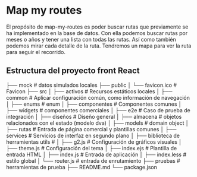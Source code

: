 # Map my routes

El propósito de map-my-routes es poder buscar rutas que previamente se ha implementado en la base de datos. Con ella podemos buscar rutas por meses o años y tener una lista con todas las rutas. Así como también podemos mirar cada detalle de la ruta. Tendremos un mapa para ver la ruta para seguir el recorrido.

## Estructura del proyecto front React

├── mock # datos simulados locales
  ├── public
  │   └── favicon.ico          # Favicon
  ├── src
     │ ├── activos # Recursos estáticos locales
     │ ├── common # Aplicar configuración común, como información de navegación
     │ ├── enums # enum
     │ ├── componentes # Componentes comunes
     │ ├── widgets # componentes comerciales
     │ ├── e2e # Caso de prueba de integración
     │ ├── diseños # Diseño general
     │ ├── almacena # objetos relacionados con el estado (modelo dva)
  │   ├── models               # domain object
     │ ├── rutas # Entrada de página comercial y plantillas comunes
     │ ├── services # Servicios de interfaz en segundo plano
     │ ├── biblioteca de herramientas utils #
     │ ├── g2.js # Configuración de gráficos visuales
     │ ├── theme.js # Configuración del tema
     │ ├── index.ejs # Plantilla de entrada HTML
     │ ├── index.js # Entrada de aplicación
     │ ├── index.less # estilo global
     │ └── router.js # entrada de enrutamiento
     ├── pruebas # herramientas de prueba
  ├── README.md
  └── package.json

